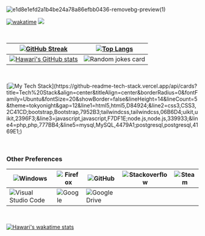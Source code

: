 ![e1d8e1efd2a1b4be24a78a86efbb0436-removebg-preview(1)](https://user-images.githubusercontent.com/90821837/229355085-39d3a18a-dfd2-456d-b218-593eec9476c9.png)

[![wakatime](https://wakatime.com/badge/user/9080e4a2-4bfc-4500-b7b1-082b2c6c5a6b.svg)](https://wakatime.com/@9080e4a2-4bfc-4500-b7b1-082b2c6c5a6b) ![](https://komarev.com/ghpvc/?username=hawariMuflihMunte&style=flat&color=blueviolet)

<br>

| [![GitHub Streak](https://streak-stats.demolab.com?user=hawariMuflihMunte&theme=tokyonight&hide_border=true&border_radius=0.25&date_format=j%20M%5B%20Y%5D)](https://git.io/streak-stats) | [![Top Langs](https://github-readme-stats.vercel.app/api/top-langs/?username=hawariMuflihMunte&layout=compact&theme=tokyonight&border_radius=0&hide_border=true&hide_progress=true)]() |
|---|---|
| [![Hawari's GitHub stats](https://github-readme-stats.vercel.app/api?username=hawariMuflihMunte&theme=tokyonight&count_private=true&include_all_commits=true&show_icons=true&border_radius=0&hide_border=true)]() | ![Random jokes card](https://readme-jokes.vercel.app/api?hideBorder=true&theme=tokyonight) |

<br>

[![My Tech Stack](https://github-readme-tech-stack.vercel.app/api/cards?title=Tech%20Stack&align=center&titleAlign=center&borderRadius=0&fontFamily=Ubuntu&fontSize=20&showBorder=false&lineHeight=14&lineCount=5&theme=tokyonight&gap=12&line1=html5,html5,D84924;&line2=css3,CSS3,2C41CD;bootstrap,Bootstrap,7952B3;tailwindcss,tailwindcss,06B6D4;uikit,uikit,2396F3;&line3=javascript,javascript,F7DF1E;node.js,node.js,339933;&line4=php,php,777BB4;&line5=mysql,MySQL,4479A1;postgresql,postgresql,4169E1;)](https://github-readme-tech-stack.vercel.app/api/cards?title=Tech%20Stack&align=center&titleAlign=center&borderRadius=0&fontFamily=Ubuntu&fontSize=20&showBorder=false&lineHeight=14&lineCount=5&theme=tokyonight&gap=12&line1=html5,html5,D84924;&line2=css3,CSS3,2C41CD;bootstrap,Bootstrap,7952B3;tailwindcss,tailwindcss,06B6D4;uikit,uikit,2396F3;&line3=javascript,javascript,F7DF1E;node.js,node.js,339933;&line4=php,php,777BB4;&line5=mysql,MySQL,4479A1;postgresql,postgresql,4169E1;)

<br>

### Other Preferences

| ![Windows](https://img.shields.io/badge/Windows-black?style=for-the-badge&logo=windows&logoColor=white) | ![Firefox](https://img.shields.io/badge/Firefox-black?style=for-the-badge&logo=Firefox-Browser&logoColor=white) | ![GitHub](https://img.shields.io/badge/github-%23121011.svg?style=for-the-badge&logo=github&logoColor=white) |  ![Stackoverflow](https://img.shields.io/badge/-Stackoverflow-black?style=for-the-badge&logo=stack-overflow&logoColor=white) | ![Steam](https://img.shields.io/badge/steam-%23000000.svg?style=for-the-badge&logo=steam&logoColor=white) |
|---|---|---|---|---|
| ![Visual Studio Code](https://img.shields.io/badge/Visual%20Studio%20Code-black.svg?style=for-the-badge&logo=visual-studio-code&logoColor=white) | ![Google](https://img.shields.io/badge/google-black?style=for-the-badge&logo=google&logoColor=white) | ![Google Drive](https://img.shields.io/badge/Google%20Drive-black?style=for-the-badge&logo=googledrive&logoColor=white) |  |  |

<br>

[![Hawari's wakatime stats](https://github-readme-stats.vercel.app/api/wakatime?username=hawariMuflihMunte&theme=tokyonight&include_all_commits=true&border_radius=0&hide_border=true)](https://github.com/anuraghazra/github-readme-stats)

<!-- 
<img src="https://3.bp.blogspot.com/-C0Vqff9M5kg/VrARw5HUSlI/AAAAAAAAXUE/tPpCuxIeneo/s1600/Omake%2BGif%2BAnime%2B-%2BKoyomimonogatari%2B-%2BEpisode%2B4%2B-%2BSenjougahara%2BYoga.gif" alt="A beautiful girl with purple hair doing yoga" />

<span>
  <img src="https://user-images.githubusercontent.com/90821837/228054213-a9e119ab-0938-4423-ae39-9e01568028d3.png" width="120" />
  <img src="https://user-images.githubusercontent.com/90821837/228054507-8fcc659f-d0c5-4a6e-b521-84c7ee2fdc12.png" width="102" />
  <img src="https://user-images.githubusercontent.com/90821837/228056584-29485db9-db93-4745-9722-a2b19d815988.png" width="116" />
  <img src="https://user-images.githubusercontent.com/90821837/228059515-3a259bba-0a94-4084-bc4b-055901a6e3d6.png" width="126" />
</span> -->
